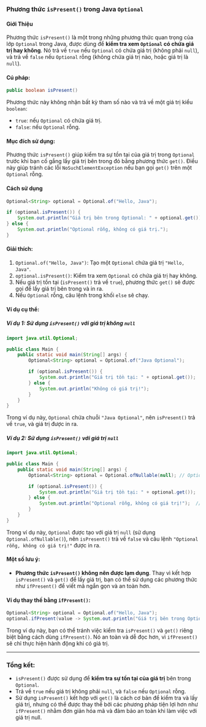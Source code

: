 ### Phương thức `isPresent()` trong Java `Optional`

#### Giới Thiệu
Phương thức `isPresent()` là một trong những phương thức quan trọng của lớp `Optional` trong Java, được dùng để **kiểm tra xem `Optional` có chứa giá trị hay không**. Nó trả về `true` nếu `Optional` có chứa giá trị (không phải `null`), và trả về `false` nếu `Optional` rỗng (không chứa giá trị nào, hoặc giá trị là `null`).

#### Cú pháp:
```java
public boolean isPresent()
```
Phương thức này không nhận bất kỳ tham số nào và trả về một giá trị kiểu `boolean`:
- `true`: nếu `Optional` có chứa giá trị.
- `false`: nếu `Optional` rỗng.

#### Mục đích sử dụng:
Phương thức `isPresent()` giúp kiểm tra sự tồn tại của giá trị trong `Optional` trước khi bạn cố gắng lấy giá trị bên trong đó bằng phương thức `get()`. Điều này giúp tránh các lỗi `NoSuchElementException` nếu bạn gọi `get()` trên một `Optional` rỗng.

#### Cách sử dụng

```java
Optional<String> optional = Optional.of("Hello, Java");

if (optional.isPresent()) {
    System.out.println("Giá trị bên trong Optional: " + optional.get());
} else {
    System.out.println("Optional rỗng, không có giá trị.");
}
```

#### Giải thích:
1. `Optional.of("Hello, Java")`: Tạo một `Optional` chứa giá trị `"Hello, Java"`.
2. `optional.isPresent()`: Kiểm tra xem `Optional` có chứa giá trị hay không.
3. Nếu giá trị tồn tại (`isPresent()` trả về `true`), phương thức `get()` sẽ được gọi để lấy giá trị bên trong và in ra.
4. Nếu `Optional` rỗng, câu lệnh trong khối `else` sẽ chạy.

#### Ví dụ cụ thể:

##### Ví dụ 1: Sử dụng `isPresent()` với giá trị không `null`
```java
import java.util.Optional;

public class Main {
    public static void main(String[] args) {
        Optional<String> optional = Optional.of("Java Optional");

        if (optional.isPresent()) {
            System.out.println("Giá trị tồn tại: " + optional.get());  // In ra: Giá trị tồn tại: Java Optional
        } else {
            System.out.println("Không có giá trị!");
        }
    }
}
```

Trong ví dụ này, `Optional` chứa chuỗi `"Java Optional"`, nên `isPresent()` trả về `true`, và giá trị được in ra.

##### Ví dụ 2: Sử dụng `isPresent()` với giá trị `null`
```java
import java.util.Optional;

public class Main {
    public static void main(String[] args) {
        Optional<String> optional = Optional.ofNullable(null); // Optional rỗng

        if (optional.isPresent()) {
            System.out.println("Giá trị tồn tại: " + optional.get());
        } else {
            System.out.println("Optional rỗng, không có giá trị!");  // In ra: Optional rỗng, không có giá trị!
        }
    }
}
```

Trong ví dụ này, `Optional` được tạo với giá trị `null` (sử dụng `Optional.ofNullable()`), nên `isPresent()` trả về `false` và câu lệnh `"Optional rỗng, không có giá trị!"` được in ra.

#### Một số lưu ý:
- **Phương thức `isPresent()` không nên được lạm dụng**. Thay vì kết hợp `isPresent()` và `get()` để lấy giá trị, bạn có thể sử dụng các phương thức như `ifPresent()` để viết mã ngắn gọn và an toàn hơn.

#### Ví dụ thay thế bằng `ifPresent()`:
```java
Optional<String> optional = Optional.of("Hello, Java");
optional.ifPresent(value -> System.out.println("Giá trị bên trong Optional: " + value));
```

Trong ví dụ này, bạn có thể tránh việc kiểm tra `isPresent()` và `get()` riêng biệt bằng cách dùng `ifPresent()`. Nó an toàn và dễ đọc hơn, vì `ifPresent()` sẽ chỉ thực hiện hành động khi có giá trị.

---

### Tổng kết:
- `isPresent()` được sử dụng để **kiểm tra sự tồn tại của giá trị** bên trong `Optional`.
- Trả về `true` nếu giá trị không phải `null`, và `false` nếu `Optional` rỗng.
- Sử dụng `isPresent()` kết hợp với `get()` là cách cơ bản để kiểm tra và lấy giá trị, nhưng có thể được thay thế bởi các phương pháp tiện lợi hơn như `ifPresent()` nhằm đơn giản hóa mã và đảm bảo an toàn khi làm việc với giá trị null.